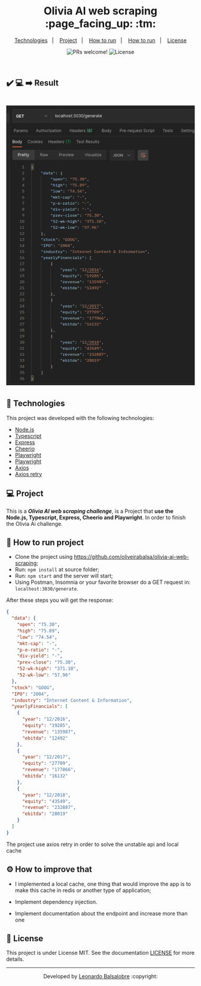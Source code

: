 <p align="center">
	<h1 align="center">Olivia AI web scraping :page_facing_up: :tm:</h1>
</p>

<p align="center">
  <a href="#-Technologies">Technologies</a>&nbsp;&nbsp;&nbsp;|&nbsp;&nbsp;&nbsp;
  <a href="#-Project">Project</a>&nbsp;&nbsp;&nbsp;|&nbsp;&nbsp;&nbsp;
  <a href="#-How-to-run-project">How to run</a>&nbsp;&nbsp;&nbsp;|&nbsp;&nbsp;&nbsp;
  <a href="#-How-to-improve-that">How to run</a>&nbsp;&nbsp;&nbsp;|&nbsp;&nbsp;&nbsp;
  <a href="#memo-license">License</a>
</p>

<p align="center">
 <img src="https://img.shields.io/static/v1?label=PRs&message=welcome&color=7159c1&labelColor=000000" alt="PRs welcome!" />

  <img alt="License" src="https://img.shields.io/static/v1?label=license&message=MIT&color=7159c1&labelColor=000000">
</p>

<br>

## :heavy_check_mark: :computer: :arrow_right: Result

<h1 align="center">
    <img alt="Output" src="./src/assets/result.png">
</h1>

## 🚀 Technologies

This project was developed with the following technologies:

- [Node.js](https://node.org/)
- [Typescript](https://www.typescriptlang.org/)
- [Express](https://expressjs.com/pt-br/)
- [Cheerio](https://cheerio.js.org/)
- [Playwright](https://playwright.dev/)
- [Playwright](https://playwright.dev/)
- [Axios](https://www.npmjs.com/package/axios)
- [Axios retry](https://www.npmjs.com/package/axios-retry)

## 💻 Project

This is a **_Olivia AI web scraping challenge_**, is a Project that **use the Node.js, Typescript, Express, Cheerio and Playwright**. In order to finish the Olivia Ai challenge.

## 🤔 How to run project

- Clone the project using https://github.com/oliveirabalsa/olivia-ai-web-scraping;
- Run: `npm install` at source folder;
- Run: `npm start` and the server will start;
- Using Postman, Insomnia or your favorite browser do a GET request in: `localhost:3030/generate`.

After these steps you will get the response:

```json
{
  "data": {
    "open": "75.30",
    "high": "75.89",
    "low": "74.54",
    "mkt-cap": "-",
    "p-e-ratio": "-",
    "div-yield": "-",
    "prev-close": "75.30",
    "52-wk-high": "371.10",
    "52-wk-low": "57.96"
  },
  "stock": "GOOG",
  "IPO": "2004",
  "industry": "Internet Content & Information",
  "yearlyFinancials": [
    {
      "year": "12/2016",
      "equity": "19285",
      "revenue": "135987",
      "ebitda": "12492"
    },
    {
      "year": "12/2017",
      "equity": "27709",
      "revenue": "177866",
      "ebitda": "16132"
    },
    {
      "year": "12/2018",
      "equity": "43549",
      "revenue": "232887",
      "ebitda": "28019"
    }
  ]
}
```

The project use axios retry in order to solve the unstable api and local cache

## ⚙️ How to improve that

- I implemented a local cache, one thing that would improve the app is to make this cache in redis or another type of application;

- Implement dependency injection.

- Implement documentation about the endpoint and increase more than one

## :memo: License

This project is under License MIT. See the documentation [LICENSE](LICENSE) for more details.

---

<p align="center">Developed by <a href="https://www.linkedin.com/in/leonardo-balsalobre/">Leonardo Balsalobre</a> :copyright:
